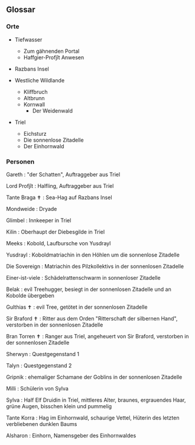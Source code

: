 ## Glossar

### Orte

- Tiefwasser
  - Zum gähnenden Portal
  - Haffgier-Profjît Anwesen
- Razbans Insel
- Westliche Wildlande
  - Kliffbruch
  - Altbrunn
  - Kornwall
    - Der Weidenwald

- Triel
  - Eichsturz
  - Die sonnenlose Zitadelle
  - Der Einhornwald

### Personen

Gareth
: "der Schatten", Auftraggeber aus Triel

Lord Profjît
: Halfling, Auftraggeber aus Triel

Tante Braga ✝
: Sea-Hag auf Razbans Insel

Mondweide
: Dryade

Glimbel
: Innkeeper in Triel

Kilin
: Oberhaupt der Diebesgilde in Triel
                 
Meeks
: Kobold, Laufbursche von Yusdrayl

Yusdrayl
: Koboldmatriachin in den Höhlen um die sonnenlose Zitadelle

Die Sovereign
: Matriachin des Pilzkollektivs in der sonnenlosen Zitadelle

Einer-ist-viele
: Schädelrattenschwarm in sonnenloser Zitadelle

Belak
: evil Treehugger, besiegt in der sonnenlosen Zitadelle und an Kobolde übergeben

Gulthias ✝
: evil Tree, getötet in der sonnenlosen Zitadelle

Sir Braford ✝
: Ritter aus dem Orden "Ritterschaft der silbernen Hand", verstorben in der sonnenlosen Zitadelle

Bran Torren ✝
: Ranger aus Triel, angeheuert von Sir Braford, verstorben in der sonnenlosen Zitadelle

Sherwyn
: Questgegenstand 1

Talyn
: Questgegenstand 2

Gripnik
: ehemaliger Schamane der Goblins in der sonnenlosen Zitadelle

Milli
: Schülerin von Sylva

Sylva
: Half Elf Druidin in Triel, mittleres Alter, braunes, ergrauendes Haar, grüne Augen, bisschen klein und pummelig

Tante Korra
: Hag im Einhornwald, schaurige Vettel, Hüterin des letzten verbliebenen dunklen Baums

Alsharon
: Einhorn, Namensgeber des Einhornwaldes
